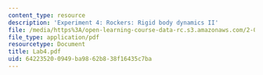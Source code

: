 ```yaml
---
content_type: resource
description: 'Experiment 4: Rockers: Rigid body dynamics II'
file: /media/https%3A/open-learning-course-data-rc.s3.amazonaws.com/2-004-modeling-dynamics-and-control-ii-spring-2003/642235200949ba9862b838f16435c7ba_Lab4.pdf
file_type: application/pdf
resourcetype: Document
title: Lab4.pdf
uid: 64223520-0949-ba98-62b8-38f16435c7ba
---
```

